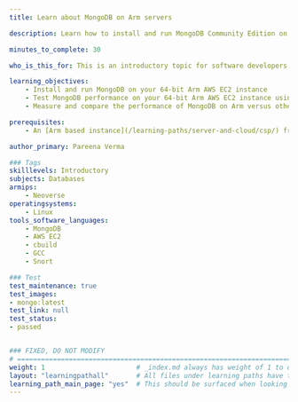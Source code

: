 ```yaml
---
title: Learn about MongoDB on Arm servers

description: Learn how to install and run MongoDB Community Edition on differet flavors of AWS EC2 instances powered by Arm64 achitecture

minutes_to_complete: 30   

who_is_this_for: This is an introductory topic for software developers using MongoDB as their database for mobile, IoT applications, content management, or real-time analytics on Arm servers.

learning_objectives: 
    - Install and run MongoDB on your 64-bit Arm AWS EC2 instance
    - Test MongoDB performance on your 64-bit Arm AWS EC2 instance using open-source tooling
    - Measure and compare the performance of MongoDB on Arm versus other architectures with Yahoo Cloud Serving Benchmark (YCSB)

prerequisites:
    - An [Arm based instance](/learning-paths/server-and-cloud/csp/) from an appropriate cloud service provider.

author_primary: Pareena Verma

### Tags
skilllevels: Introductory
subjects: Databases
armips:
    - Neoverse
operatingsystems:
    - Linux
tools_software_languages:
    - MongoDB
    - AWS EC2
    - cbuild
    - GCC
    - Snort

### Test
test_maintenance: true
test_images:
- mongo:latest
test_link: null
test_status:
- passed


### FIXED, DO NOT MODIFY
# ================================================================================
weight: 1                       # _index.md always has weight of 1 to order correctly
layout: "learningpathall"       # All files under learning paths have this same wrapper
learning_path_main_page: "yes"  # This should be surfaced when looking for related content. Only set for _index.md of learning path content.
---
```

